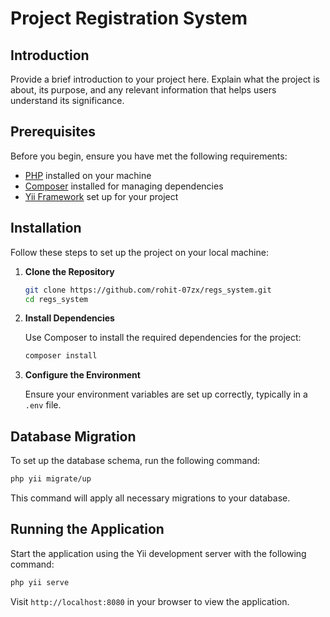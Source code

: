 # Project Registration System

## Introduction

Provide a brief introduction to your project here. Explain what the project is about, its purpose, and any relevant information that helps users understand its significance.

## Prerequisites

Before you begin, ensure you have met the following requirements:

- [PHP](https://www.php.net/downloads) installed on your machine
- [Composer](https://getcomposer.org/download/) installed for managing dependencies
- [Yii Framework](https://www.yiiframework.com/download) set up for your project

## Installation

Follow these steps to set up the project on your local machine:

1. **Clone the Repository**

   ```bash
   git clone https://github.com/rohit-07zx/regs_system.git
   cd regs_system
   ```

2. **Install Dependencies**

   Use Composer to install the required dependencies for the project:

   ```bash
   composer install
   ```

3. **Configure the Environment**

   Ensure your environment variables are set up correctly, typically in a `.env` file.

## Database Migration

To set up the database schema, run the following command:

```bash
php yii migrate/up
```

This command will apply all necessary migrations to your database.

## Running the Application

Start the application using the Yii development server with the following command:

```bash
php yii serve
```

Visit `http://localhost:8080` in your browser to view the application.

```

```
